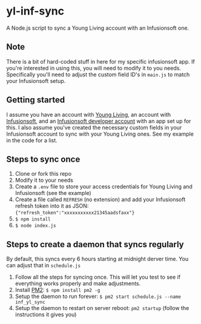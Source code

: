 # yl-inf-sync

A Node.js script to sync a Young Living account with an Infusionsoft one.

## Note

There is a bit of hard-coded stuff in here for my specific infusionsoft app. If you're interested in using this, you will need to modify it to you needs. Specifically you'll need to adjust the custom field ID's in `main.js` to match your Infusionsoft setup.

## Getting started

I assume you have an account with [Young Living](http://wwwyoungliving.com), an account with [Infusionsoft](http://www.infusionsoft.com), and an [Infusionsoft developer account](keys.developer.infusionsoft.com) with an app set up for this. I also assume you've created the necessary custom fields in your Infusionsoft account to sync with your Young Living ones. See my example in the code for a list.

## Steps to sync once

1. Clone or fork this repo
2. Modify it to your needs
3. Create a `.env` file to store your access credentials for Young Living and Infusionsoft (see the example)
4. Create a file called `REFRESH` (no extension) and add your Infusionsoft refresh token into it as JSON: `{"refresh_token":"xxxxxxxxxxx21345aadsfaxx"}`
5. `$ npm install`
6. `$ node index.js`

## Steps to create a daemon that syncs regularly

By default, this syncs every 6 hours starting at midnight derver time. You can adjust that in `schedule.js`

1. Follow all the steps for syncing once. This will let you test to see if everything works properly and make adjustments.
2. Install [PM2](https://pm2.io/doc/en/runtime/quick-start/): `$ npm install pm2 -g`
3. Setup the daemon to run forever: `$ pm2 start schedule.js --name inf_yl_sync`
4. Setup the daemon to restart on server reboot: `pm2 startup` (follow the instructions it gives you)
